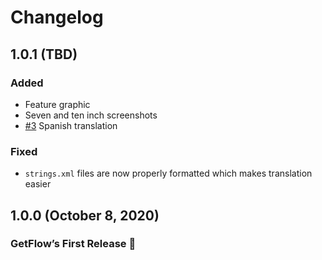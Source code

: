 # Changelog

## 1.0.1 (TBD)

### Added

- Feature graphic
- Seven and ten inch screenshots
- [#3](https://github.com/AdrianMiozga/GetFlow/pull/3) Spanish translation

### Fixed

- `strings.xml` files are now properly formatted which makes translation easier

## 1.0.0 (October 8, 2020)

### GetFlow’s First Release 🎉
